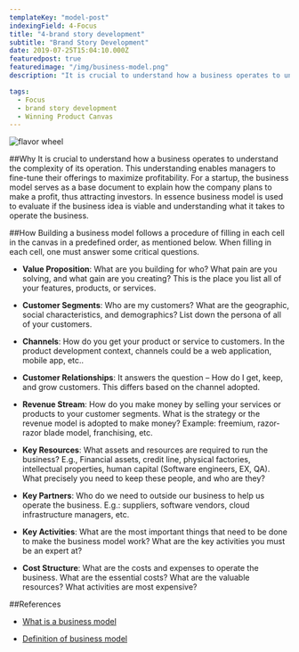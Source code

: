 ```yaml
---
templateKey: "model-post"
indexingField: 4-Focus
title: "4-brand story development"
subtitle: "Brand Story Development"
date: 2019-07-25T15:04:10.000Z
featuredpost: true
featuredimage: "/img/business-model.png"
description: "It is crucial to understand how a business operates to understand the complexity of its operation. This understanding enables managers to fine-tune their offerings to maximize profitability."

tags:
  - Focus
  - brand story development
  - Winning Product Canvas
---
```


![flavor wheel](/img/business-model.png)

##Why
It is crucial to understand how a business operates to understand the complexity of its operation. This understanding enables managers to fine-tune their offerings to maximize profitability. For a startup, the business model serves as a base document to explain how the company plans to make a profit, thus attracting investors. In essence business model is used to evaluate if the business idea is viable and understanding what it takes to operate the business.

##How
Building a business model follows a procedure of filling in each cell in the canvas in a predefined order, as mentioned below. When filling in each cell, one must answer some critical questions.

- **Value Proposition**: What are you building for who? What pain are you solving, and what gain are you creating? This is the place you list all of your features, products, or services.

- **Customer Segments**: Who are my customers? What are the geographic, social characteristics, and demographics? List down the persona of all of your customers.

- **Channels**: How do you get your product or service to customers. In the product development context, channels could be a web application, mobile app, etc..

- **Customer Relationships**: It answers the question – How do I get, keep, and grow customers. This differs based on the channel adopted.

- **Revenue Stream**: How do you make money by selling your services or products to your customer segments. What is the strategy or the revenue model is adopted to make money? Example: freemium, razor-razor blade model, franchising, etc.

- **Key Resources**: What assets and resources are required to run the business? E.g., Financial assets, credit line, physical factories, intellectual properties, human capital (Software engineers, EX, QA). What precisely you need to keep these people, and who are they?

- **Key Partners**: Who do we need to outside our business to help us operate the business. E.g.: suppliers, software vendors, cloud infrastructure managers, etc.

- **Key Activities**: What are the most important things that need to be done to make the business model work? What are the key activities you must be an expert at?

- **Cost Structure**: What are the costs and expenses to operate the business. What are the essential costs? What are the valuable resources? What activities are most expensive?

##References

- [What is a business model](https://www.investopedia.com/terms/b/businessmodel.asp)

- [Definition of business model ](https://www.dummies.com/business/start-a-business/business-plans/defining-your-business-model)
